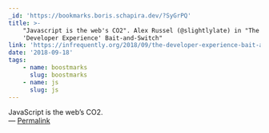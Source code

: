 ```yaml
---
_id: 'https://bookmarks.boris.schapira.dev/?SyGrPQ'
title: >-
    "Javascript is the web's CO2". Alex Russel (@slightlylate) in "The
    'Developer Experience' Bait-and-Switch"
link: 'https://infrequently.org/2018/09/the-developer-experience-bait-and-switch/'
date: '2018-09-18'
tags:
    - name: boostmarks
      slug: boostmarks
    - name: js
      slug: js
---
```


JavaScript is the web’s CO2. <br>&#8212;
<a href="https://bookmarks.boris.schapira.dev/?SyGrPQ" title="Permalink">Permalink</a>
